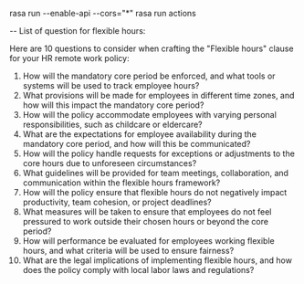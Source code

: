 rasa run --enable-api --cors="*"
rasa run actions

-- List of question for flexible hours:


Here are 10 questions to consider when crafting the "Flexible hours" clause for your HR remote work policy:
1. How will the mandatory core period be enforced, and what tools or systems will be used to track employee hours?
2. What provisions will be made for employees in different time zones, and how will this impact the mandatory core period?
3. How will the policy accommodate employees with varying personal responsibilities, such as childcare or eldercare?
4. What are the expectations for employee availability during the mandatory core period, and how will this be communicated?
5. How will the policy handle requests for exceptions or adjustments to the core hours due to unforeseen circumstances?
6. What guidelines will be provided for team meetings, collaboration, and communication within the flexible hours framework?
7. How will the policy ensure that flexible hours do not negatively impact productivity, team cohesion, or project deadlines?
8. What measures will be taken to ensure that employees do not feel pressured to work outside their chosen hours or beyond the core period?
9. How will performance be evaluated for employees working flexible hours, and what criteria will be used to ensure fairness?
10. What are the legal implications of implementing flexible hours, and how does the policy comply with local labor laws and regulations?